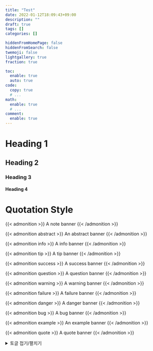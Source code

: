 ```yaml
---
title: "Test"
date: 2022-01-12T18:09:43+09:00
description: ""
draft: true
tags: []
categories: []

hiddenFromHomePage: false
hiddenFromSearch: false
twemoji: false
lightgallery: true
fraction: true

toc:
  enable: true
  auto: true
code:
  copy: true
  # ...
math:
  enable: true
  # ...
comment:
  enable: true
---
```


<!--more-->

# Heading 1

## Heading 2

### Heading 3

#### Heading 4

# Quotation Style

{{< admonition >}} A note banner {{< /admonition >}}

{{< admonition abstract >}} An abstract banner {{< /admonition >}}

{{< admonition info >}} A info banner {{< /admonition >}}

{{< admonition tip >}} A tip banner {{< /admonition >}}

{{< admonition success >}} A success banner {{< /admonition >}}

{{< admonition question >}} A question banner {{< /admonition >}}

{{< admonition warning >}} A warning banner {{< /admonition >}}

{{< admonition failure >}} A failure banner {{< /admonition >}}

{{< admonition danger >}} A danger banner {{< /admonition >}}

{{< admonition bug >}} A bug banner {{< /admonition >}}

{{< admonition example >}} An example banner {{< /admonition >}}

{{< admonition quote >}} A quote banner {{< /admonition >}}

<details>
<summary>토글 접기/펼치기</summary>
<div markdown="1">

안녕

</div>
</details>
